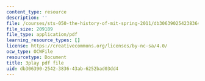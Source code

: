 ```yaml
---
content_type: resource
description: ''
file: /courses/sts-050-the-history-of-mit-spring-2011/db3063902542383643ab6252bad03dd4_YfmVSPS7EFI.pdf
file_size: 209189
file_type: application/pdf
learning_resource_types: []
license: https://creativecommons.org/licenses/by-nc-sa/4.0/
ocw_type: OCWFile
resourcetype: Document
title: 3play pdf file
uid: db306390-2542-3836-43ab-6252bad03dd4
---
```

